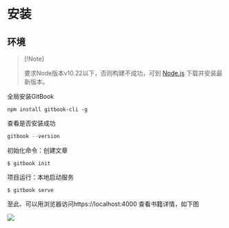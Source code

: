 # 安装

## 环境

>  [!Note]
>
>  要求Node版本v10.22以下，否则构建不成功，可到 [Node.js](https://nodejs.org) 下载并安装最新版本。

全局安装GitBook

```shell
npm install gitbook-cli -g
```

查看是否安装成功

```java
gitbook --version
```

初始化命令：创建文章

```shell
$ gitbook init
```

项目运行：本地启动服务

```shell
$ gitbook serve
```

至此、可以用浏览器访问https://localhost:4000 查看书籍详情，如下图

![](https://www.chengweiyang.cn/gitbook/assets/basic-usage/gitbook-sample.png)




